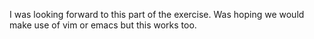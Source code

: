 I was looking forward to this part of the exercise. Was hoping we would make use of vim or emacs but this works too.
